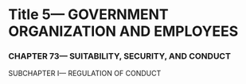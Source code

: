 
# Title 5— GOVERNMENT ORGANIZATION AND EMPLOYEES
### CHAPTER 73— SUITABILITY, SECURITY, AND CONDUCT

SUBCHAPTER I— REGULATION OF CONDUCT
